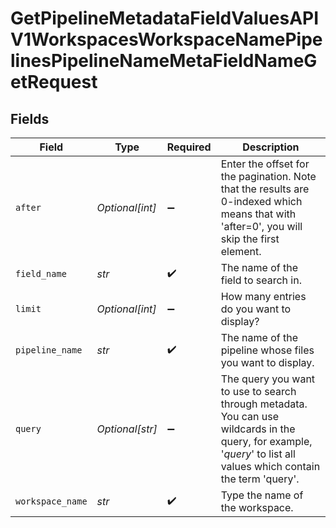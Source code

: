 # GetPipelineMetadataFieldValuesAPIV1WorkspacesWorkspaceNamePipelinesPipelineNameMetaFieldNameGetRequest


## Fields

| Field                                                                                                                                                               | Type                                                                                                                                                                | Required                                                                                                                                                            | Description                                                                                                                                                         |
| ------------------------------------------------------------------------------------------------------------------------------------------------------------------- | ------------------------------------------------------------------------------------------------------------------------------------------------------------------- | ------------------------------------------------------------------------------------------------------------------------------------------------------------------- | ------------------------------------------------------------------------------------------------------------------------------------------------------------------- |
| `after`                                                                                                                                                             | *Optional[int]*                                                                                                                                                     | :heavy_minus_sign:                                                                                                                                                  | Enter the offset for the pagination. Note that the results are 0-indexed which means that with 'after=0', you will skip the first element.                          |
| `field_name`                                                                                                                                                        | *str*                                                                                                                                                               | :heavy_check_mark:                                                                                                                                                  | The name of the field to search in.                                                                                                                                 |
| `limit`                                                                                                                                                             | *Optional[int]*                                                                                                                                                     | :heavy_minus_sign:                                                                                                                                                  | How many entries do you want to display?                                                                                                                            |
| `pipeline_name`                                                                                                                                                     | *str*                                                                                                                                                               | :heavy_check_mark:                                                                                                                                                  | The name of the pipeline whose files you want to display.                                                                                                           |
| `query`                                                                                                                                                             | *Optional[str]*                                                                                                                                                     | :heavy_minus_sign:                                                                                                                                                  | The query you want to use to search through metadata. You can use wildcards in the query, for example, '*query*' to list all values which contain the term 'query'. |
| `workspace_name`                                                                                                                                                    | *str*                                                                                                                                                               | :heavy_check_mark:                                                                                                                                                  | Type the name of the workspace.                                                                                                                                     |